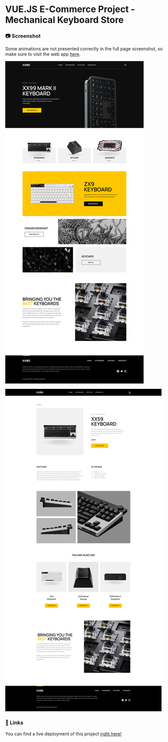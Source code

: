 # VUE.JS E-Commerce Project - Mechanical Keyboard Store

### :camera: Screenshot

Some animations are not presented correctly in the full page screenshot, so make sure to visit the web app [here](https://keyboardshop.vercel.app/).

![Landing Page](./screenshots/screencapture-keyboardshop-vercel-app-2025-04-26-21_42_11.png)

![Keyboard Product Page](./screenshots/e-commerce-store-amber-zeta.vercel.app_keyboards_0(1080p).png)

### :link: Links

You can find a live deployment of this project [right here!](https://e-commerce-store-amber-zeta.vercel.app/)


